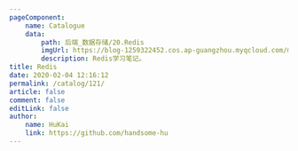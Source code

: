 ```yaml
---
pageComponent:
    name: Catalogue
    data:
        path: 后端_数据存储/20.Redis
        imgUrl: https://blog-1259322452.cos.ap-guangzhou.myqcloud.com/my/catalog.png
        description: Redis学习笔记。
title: Redis
date: 2020-02-04 12:16:12
permalink: /catalog/121/
article: false
comment: false
editLink: false
author:
    name: HuKai
    link: https://github.com/handsome-hu
---
```

